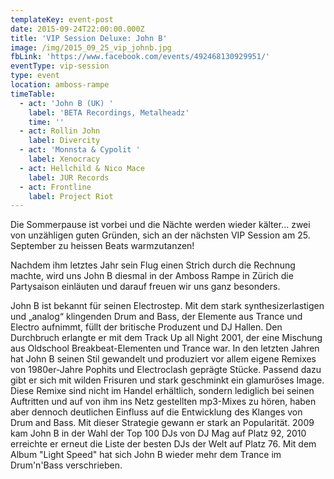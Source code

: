 ```yaml
---
templateKey: event-post
date: 2015-09-24T22:00:00.000Z
title: 'VIP Session Deluxe: John B'
image: /img/2015_09_25_vip_johnb.jpg
fbLink: 'https://www.facebook.com/events/492468130929951/'
eventType: vip-session
type: event
location: amboss-rampe
timeTable:
  - act: 'John B (UK) '
    label: 'BETA Recordings, Metalheadz'
    time: ''
  - act: Rollin John
    label: Divercity
  - act: 'Monnsta & Cypolit '
    label: Xenocracy
  - act: Hellchild & Nico Mace
    label: JUR Records
  - act: Frontline
    label: Project Riot
---
```


Die Sommerpause ist vorbei und die Nächte werden wieder kälter... zwei von unzähligen guten Gründen, sich an der nächsten VIP Session am 25. September zu heissen Beats warmzutanzen!

Nachdem ihm letztes Jahr sein Flug einen Strich durch die Rechnung machte, wird uns John B diesmal in der Amboss Rampe in Zürich die Partysaison einläuten und darauf freuen wir uns ganz besonders.

John B ist bekannt für seinen Electrostep. Mit dem stark synthesizerlastigen und „analog“ klingenden Drum and Bass, der Elemente aus Trance und Electro aufnimmt, füllt der britische Produzent und DJ Hallen. Den Durchbruch erlangte er mit dem Track Up all Night 2001, der eine Mischung aus Oldschool Breakbeat-Elementen und Trance war. In den letzten Jahren hat John B seinen Stil gewandelt und produziert vor allem eigene Remixes von 1980er-Jahre Pophits und Electroclash geprägte Stücke. Passend dazu gibt er sich mit wilden Frisuren und stark geschminkt ein glamuröses Image. Diese Remixe sind nicht im Handel erhältlich, sondern lediglich bei seinen Auftritten und auf von ihm ins Netz gestellten mp3-Mixes zu hören, haben aber dennoch deutlichen Einfluss auf die Entwicklung des Klanges von Drum and Bass. Mit dieser Strategie gewann er stark an Popularität. 2009 kam John B in der Wahl der Top 100 DJs von DJ Mag auf Platz 92, 2010 erreichte er erneut die Liste der besten DJs der Welt auf Platz 76. Mit dem Album "Light Speed" hat sich John B wieder mehr dem Trance im Drum'n'Bass verschrieben.
